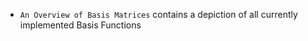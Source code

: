 - `An Overview of Basis Matrices` contains a depiction of all currently implemented Basis Functions
